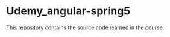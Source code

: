 # Udemy_angular-spring5
This repository contains the source code learned in the [course](https://www.udemy.com/course/angular-spring/).
